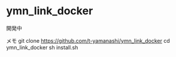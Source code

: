 # ymn_link_docker
開発中

メモ
git clone https://github.com/t-yamanashi/ymn_link_docker
cd ymn_link_docker
sh install.sh
